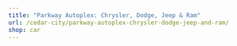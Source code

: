 ```yaml
---
title: "Parkway Autoplex: Chrysler, Dodge, Jeep & Ram"
url: /cedar-city/parkway-autoplex-chrysler-dodge-jeep-and-ram/
shop: car
---
```

